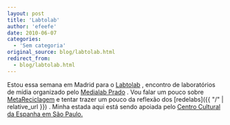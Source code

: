 ```yaml
---
layout: post
title: 'Labtolab'
author: 'efeefe'
date: 2010-06-07
categories:
  - 'Sem categoria'
original_source: blog/labtolab.html
redirect_from:
  - blog/labtolab.html
---
```


Estou essa semana em Madrid para o [Labtolab](http://www.labtolab.org/) , encontro de laboratórios de mídia organizado pelo [Medialab Prado](http://medialab-prado.es/) . Vou falar um pouco sobre [MetaReciclagem](http://rede.metareciclagem.org/) e tentar trazer um pouco da reflexão dos [redelabs]({{ "/" | relative_url }}) . Minha estada aqui está sendo apoiada pelo [Centro Cultural da Espanha em São Paulo.](http://www.ccebrasil.org.br/)
